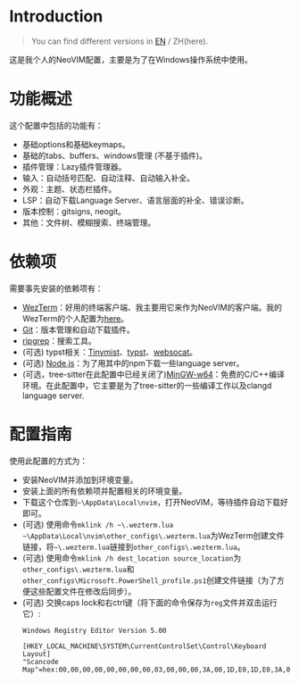 # Introduction

> You can find different versions in [EN](./README.md) / ZH(here).

这是我个人的NeoVIM配置，主要是为了在Windows操作系统中使用。

# 功能概述

这个配置中包括的功能有：
- 基础options和基础keymaps。
- 基础的tabs、buffers、windows管理 (不基于插件)。
- 插件管理：Lazy插件管理器。
- 输入：自动括号匹配、自动注释、自动输入补全。
- 外观：主题、状态栏插件。
- LSP：自动下载Language Server、语言层面的补全、错误诊断。
- 版本控制：gitsigns, neogit。
- 其他：文件树、模糊搜索、终端管理。

# 依赖项

需要事先安装的依赖项有：
- [WezTerm](https://github.com/wez/wezterm)：好用的终端客户端、我主要用它来作为NeoVIM的客户端。我的WezTerm的个人配置为[here](./other_configs/.wezterm.lua)。
- [Git](https://git-scm.com/downloads)：版本管理和自动下载插件。
- [ripgrep](https://github.com/BurntSushi/ripgrep)：搜索工具。
- (可选) typst相关：[Tinymist](https://github.com/Myriad-Dreamin/tinymist)、[typst](https://github.com/typst/typst)、[websocat](https://github.com/vi/websocat)。
- (可选) [Node.js](https://nodejs.org/en)：为了用其中的npm下载一些language server。
- (可选，tree-sitter在此配置中已经关闭了)[MinGW-w64](https://winlibs.com/)：免费的C/C++编译环境。在此配置中，它主要是为了tree-sitter的一些编译工作以及clangd language server.

# 配置指南

使用此配置的方式为：
- 安装NeoVIM并添加到环境变量。
- 安装上面的所有依赖项并配置相关的环境变量。
- 下载这个仓库到`~\AppData\Local\nvim`，打开NeoVIM，等待插件自动下载好即可。
- (可选) 使用命令`mklink /h ~\.wezterm.lua ~\AppData\Local\nvim\other_configs\.wezterm.lua`为WezTerm创建文件链接，将`~\.wezterm.lua`链接到`other_configs\.wezterm.lua`。
- (可选) 使用命令`mklink /h dest_location source_location`为`other_configs\.wezterm.lua`和`other_configs\Microsoft.PowerShell_profile.ps1`创建文件链接（为了方便这些配置文件在修改后同步）。
- (可选) 交换caps lock和右ctrl键（将下面的命令保存为`reg`文件并双击运行它）:
    ~~~reg
    Windows Registry Editor Version 5.00

    [HKEY_LOCAL_MACHINE\SYSTEM\CurrentControlSet\Control\Keyboard Layout]
    "Scancode Map"=hex:00,00,00,00,00,00,00,00,03,00,00,00,3A,00,1D,E0,1D,E0,3A,00,00,00,00,00
    ~~~
